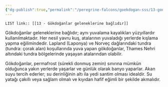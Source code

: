 ```yaml
---
{"dg-publish":true,"permalink":"/peregrine-falcons/goekdogan-sss/13-goekdoganlar-geleneklerine-baglidir/","updated":"2024-09-16T15:53:07.854+03:00"}
---
```


`LIST link:: [[13 - Gökdoğanlar geleneklerine bağlıdır]] `

Gökdoğanlar geleneklerine bağlıdır; aynı yuvalama kayalıkları yüzyıllardır kullanılmaktadır. Her nesil yavru kuş, atalarının yuvaladığı yerlerde kışlama yapma eğilimindedir. Lapland (Laponya) ve Norveç dağlarındaki tundra (tundra: çorak alan) koşullarında yuva yapan gökdoğanlar, Thames Nehri altındaki tundra bölgelerinde yaşayan atalarından olabilir.

Gökdoğanlar, permafrost (sürekli donmuş zemin) sınırına mümkün olduğunca yakın yerlerde yaşarlar ve günlük olarak banyo yaparlar. Akan suyu tercih ederler; su derinliğinin altı ila yedi santim olması idealdir. Su yatağı çakıllı veya sağlam olmalı ve kıyıdan hafif eğimli bir şekilde akmalıdır.